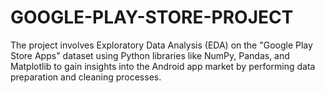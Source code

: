 # GOOGLE-PLAY-STORE-PROJECT
 The project involves Exploratory Data Analysis (EDA) on the "Google Play Store Apps" dataset using Python libraries like NumPy, Pandas, and Matplotlib to gain insights into the Android app market by performing data preparation and cleaning processes.
